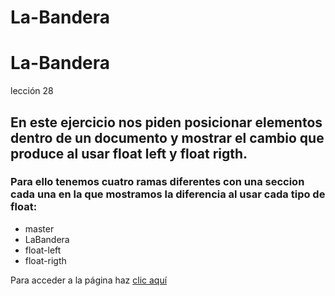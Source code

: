 # La-Bandera
# La-Bandera
lección 28 
## En este ejercicio nos piden posicionar elementos dentro de un documento y mostrar el cambio que produce al usar float left y float rigth. 
### Para ello tenemos cuatro ramas diferentes con una seccion cada una en la que mostramos la diferencia al usar cada tipo de float:

+ master
+ LaBandera
+ float-left
+ float-rigth

Para acceder a la página haz [clic aquí](https://aydasulca.github.io/La-Bandera/)
